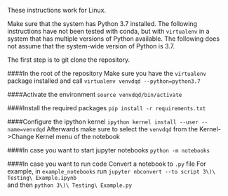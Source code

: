 These instructions work for Linux.

Make sure that the system has Python 3.7 installed.
The following instructions have not been tested with conda, but
with `virtualenv` in a system that has multiple versions of
Python available. The following does not assume that the
system-wide version of Python is 3.7.

The first step is to git clone the repository.

####In the root of the repository
Make sure you have the `virtualenv` package installed and call
`virtualenv venvdqd --python=python3.7`

####Activate the environment
`source venvdqd/bin/activate`

####Install the required packages
`pip install -r requirements.txt`

####Configure the ipython kernel
`ipython kernel install --user --name=venvdqd`
Afterwards make sure to select the `venvdqd` from the 
Kernel->Change Kernel menu of the notebook

####In case you want to start jupyter notebooks
`python -m notebooks`

####In case you want to run code
Convert a notebook to `.py` file
For example, in `example_notebooks` run
`jupyter nbconvert --to script 3\)\ Testing\ Example.ipynb`\
and then 
`python 3\)\ Testing\ Example.py`

